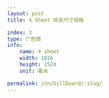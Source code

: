 ```yaml
---
layout: post
title: 4 Sheet 纸张尺寸规格

index: 3
type: 广告牌
info:
    name: 4 sheet
    width: 1016
    height: 1524
    unit: 毫米

permalink: /cn/billboard/:slug/
---
```




